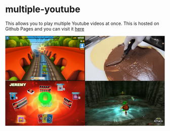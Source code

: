 # multiple-youtube
This allows you to play multiple Youtube videos at once. This is hosted on Github Pages and you can visit it [here](https://catzoo.github.io/multiple-youtube/)

![screenshot](img/videos.png)
